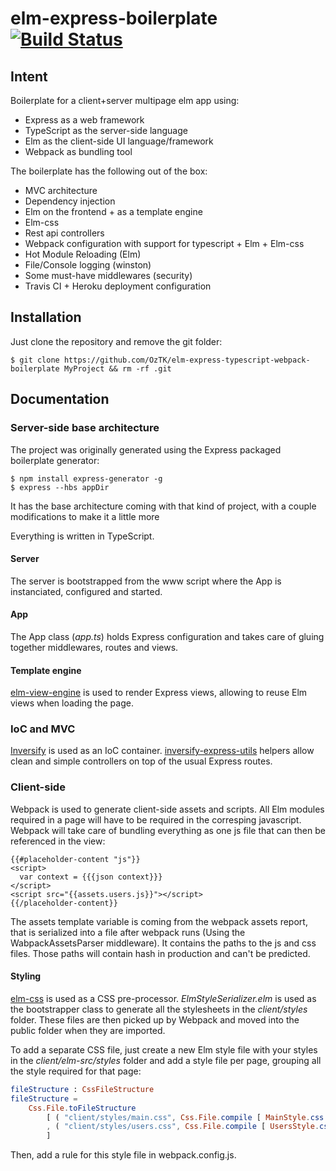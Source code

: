 # elm-express-boilerplate [![Build Status](https://travis-ci.org/OzTK/elm-express-boilerplate.svg?branch=master)](https://travis-ci.org/OzTK/elm-express-boilerplate)

## Intent

Boilerplate for a client+server multipage elm app using:
- Express as a web framework
- TypeScript as the server-side language
- Elm as the client-side UI language/framework
- Webpack as bundling tool

The boilerplate has the following out of the box:
- MVC architecture
- Dependency injection
- Elm on the frontend + as a template engine
- Elm-css
- Rest api controllers
- Webpack configuration with support for typescript + Elm + Elm-css
- Hot Module Reloading (Elm)
- File/Console logging (winston)
- Some must-have middlewares (security)
- Travis CI + Heroku deployment configuration

## Installation

Just clone the repository and remove the git folder:

```shell
$ git clone https://github.com/OzTK/elm-express-typescript-webpack-boilerplate MyProject && rm -rf .git
```

## Documentation

### Server-side base architecture

The project was originally generated using the Express packaged boilerplate generator:

```shell
$ npm install express-generator -g
$ express --hbs appDir
```

It has the base architecture coming with that kind of project, with a couple modifications to make it a little more 

Everything is written in TypeScript.

#### Server
The server is bootstrapped from the www script where the App is instanciated, configured and started.

#### App
The App class (*app.ts*) holds Express configuration and takes care of gluing together middlewares, routes and views.

#### Template engine
[elm-view-engine](https://github.com/OzTK/elm-view-engine) is used to render Express views, allowing to reuse Elm views when loading the page.

### IoC and MVC
[Inversify](http://inversify.io/) is used as an IoC container. [inversify-express-utils](https://github.com/inversify/inversify-express-utils) helpers allow clean and simple controllers on top of the usual Express routes.

### Client-side

Webpack is used to generate client-side assets and scripts. All Elm modules required in a page will have to be required in the corresping javascript. Webpack will take care of bundling everything as one js file that can then be referenced in the view:

``` Handlebars
{{#placeholder-content "js"}}
<script>
  var context = {{{json context}}}
</script>
<script src="{{assets.users.js}}"></script>
{{/placeholder-content}}
```

The assets template variable is coming from the webpack assets report, that is serialized into a file after webpack runs (Using the WabpackAssetsParser middleware). It contains the paths to the js and css files. Those paths will contain hash in production and can't be predicted.

#### Styling

[elm-css](https://github.com/rtfeldman/elm-css) is used as a CSS pre-processor. *ElmStyleSerializer.elm* is used as the bootstrapper class to generate all the stylesheets in the *client/styles* folder. These files are then picked up by Webpack and moved into the public folder when they are imported.

To add a separate CSS file, just create a new Elm style file with your styles in the *client/elm-src/styles* folder and add a style file per page, grouping all the style required for that page:

```elm
fileStructure : CssFileStructure
fileStructure =
    Css.File.toFileStructure
        [ ( "client/styles/main.css", Css.File.compile [ MainStyle.css ] )
        , ( "client/styles/users.css", Css.File.compile [ UsersStyle.css ] )
        ]
```
Then, add a rule for this style file in webpack.config.js.
